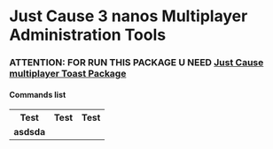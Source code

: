 # Just Cause 3 nanos Multiplayer Administration Tools

### ATTENTION: FOR RUN THIS PACKAGE U NEED [Just Cause multiplayer Toast Package](https://github.com/Daranix/jcmp-toast)


#### Commands list

<table>
  <tr>
    <th>Test</th>
    <th>Test</th>
    <th><b>Test</b></th>
  </tr>
  <tr><td><b>asdsda</b></td></tr>
</table>
